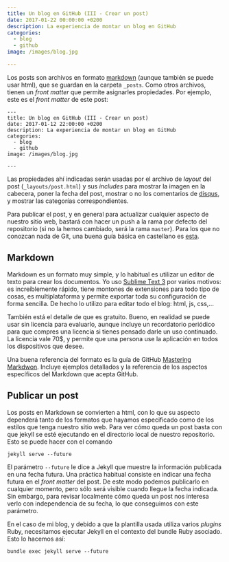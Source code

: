 ```yaml
---
title: Un blog en GitHub (III - Crear un post)
date: 2017-01-22 00:00:00 +0200
description: La experiencia de montar un blog en GitHub
categories:
  - blog
  - github
image: /images/blog.jpg

---
```

Los posts son archivos en formato [markdown](https://daringfireball.net/projects/markdown/) (aunque también se puede usar html), que se guardan en la carpeta `_posts`. Como otros archivos, tienen un _front matter_ que permite asignarles propiedades. Por ejemplo, este es el _front matter_ de este post:
```
---
title: Un blog en GitHub (III - Crear un post)
date: 2017-01-12 22:00:00 +0200
description: La experiencia de montar un blog en GitHub
categories:
  - blog
  - github
image: /images/blog.jpg

---
```
Las propiedades ahí indicadas serán usadas por el archivo de _layout_ del post (`_layouts/post.html`) y sus _includes_ para mostrar la imagen en la cabecera, poner la fecha del post, mostrar o no los comentarios de [disqus](https://disqus.com/), y mostrar las categorías correspondientes.

Para publicar el post, y en general para actualizar cualquier aspecto de nuestro sitio web, bastará con hacer un push a la rama por defecto del repositorio (si no la hemos cambiado, será la rama `master`). Para los que no conozcan nada de Git, una buena guía básica en castellano es [esta](http://rogerdudler.github.io/git-guide/index.es.html).

## Markdown
Markdown es un formato muy simple, y lo habitual es utilizar un editor de texto para crear los documentos. Yo uso [Sublime Text 3](https://www.sublimetext.com/3) por varios motivos: es increíblemente rápido, tiene montones de extensiones para todo tipo de cosas, es multiplataforma y permite exportar toda su configuración de forma sencilla. De hecho lo utilizo para editar todo el blog: html, js, css,...

También está el detalle de que es gratuito. Bueno, en realidad se puede usar sin licencia para evaluarlo, aunque incluye un recordatorio periódico para que compres una licencia si tienes pensado darle un uso continuado. La licencia vale 70$, y permite que una persona use la aplicación en todos los dispositivos que desee.

Una buena referencia del formato es la guía de GitHub [Mastering Markdwon](https://guides.github.com/features/mastering-markdown/). Incluye ejemplos detallados y la referencia de los aspectos específicos del Markdown que acepta GitHub.

## Publicar un post
Los posts en Markdown se convierten a html, con lo que su aspecto dependerá tanto de los formatos que hayamos especificado como de los estilos que tenga nuestro sitio web. Para ver cómo queda un post basta con que jekyll se esté ejecutando en el directorio local de nuestro repositorio. Esto se puede hacer con el comando
```
jekyll serve --future
```
El parámetro `--future` le dice a Jekyll que muestre la información publicada en una fecha futura. Una práctica habitual consiste en indicar una fecha futura en el _front matter_ del post. De este modo podemos publicarlo en cualquier momento, pero sólo será visible cuando llegue la fecha indicada. Sin embargo, para revisar localmente cómo queda un post nos interesa verlo con independencia de su fecha, lo que conseguimos con este parámetro.

En el caso de mi blog, y debido a que la plantilla usada utiliza varios _plugins_ Ruby, necesitamos ejecutar Jekyll en el contexto del bundle Ruby asociado. Esto lo hacemos así:
```
bundle exec jekyll serve --future
```



